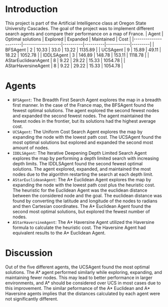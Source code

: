 # Introduction
This project is part of the Artificial Intelligence class at Oregon State University Cascades. The goal of the project was to implement different search agents and compare their performance on a map of France.
| Agent                | Optimal solutions | Explored | Expanded | Maintained | Cost    |
|----------------------|-------------------|----------|----------|------------|---------|
| BFSAgent             | 2                 | 10.33    | 33.0     | 13.22      | 1135.89 |
| UCSAgent             | 9                 | 15.89    | 49.11    | 18.22      | 1052.78 |
| IDDLSAgent           | 3                 | 146.89   | 148.78   | 153.11     | 1118.78 |
| AStarEuclideanAgent  | 8                 | 9.22     | 29.22    | 15.33      | 1054.78 |
| AStarHaversineAgent  | 8                 | 9.22     | 29.22    | 15.33      | 1054.78 |
# Agents
 * `BFSAgent`: The Breadth First Search Agent explores the map in a breadth first manner. In the case of the France map, the BFSAgent found the fewest optimal solutions. The agent explored the second fewest nodes and expanded the second fewest nodes. The agent maintained the fewest nodes in the frontier, but its solutions had the highest average cost.
 * `UCSAgent`: The Uniform Cost Search Agent explores the map by expanding the node with the lowest path cost. The UCSAgent found the most optimal solutions but explored and expanded the second most amount of nodes.
 * `IDDLSAgent`: The Iterative Deepening Depth Limited Search Agent explores the map by performing a depth limited search with increasing depth limits. The IDDLSAgent found the second fewest optimal solutions. The agent explored, expanded, and maintained the most nodes due to the algorithm restarting the search at each depth limit.
 * `AStarEuclideanAgent`: The A* Euclidean Agent explores the map by expanding the node with the lowest path cost plus the heuristic cost. The heuristic for the Euclidean Agent was the euclidean distance between the considered node and the goal. The euclidean distance was found by converting the latitude and longitude of the nodes to radians and then Cartesian coordinates. The A* Euclidean Agent found the second most optimal solutions, but explored the fewest number of nodes.
 * `AStarHaversineAgent`: The A* Haversine Agent utilized the Haversine formula to calculate the heuristic cost. The Haversine Agent had equivalent results to the A* Euclidean Agent.
# Discussion
Out of the five different agents, the UCSAgent found the most optimal solutions. The A* agent performed similarly while exploring, expanding, and maintaining fewer nodes. This may lead to better performance in larger environments, and A* should be considered over UCS in most cases due to this improvement.
The similar peformance of the A* Euclidean and A* Haversine agents implies that the distances calculated by each agent were not significantly different.
